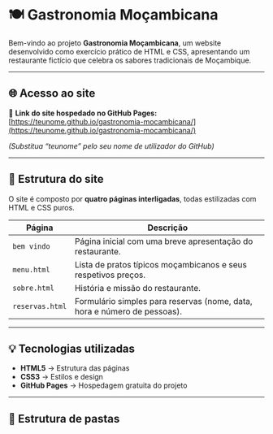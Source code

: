 # 🍽️ Gastronomia Moçambicana

Bem-vindo ao projeto **Gastronomia Moçambicana**, um website desenvolvido como exercício prático de HTML e CSS, apresentando um restaurante fictício que celebra os sabores tradicionais de Moçambique.

---

## 🌐 Acesso ao site

🔗 **Link do site hospedado no GitHub Pages:**  
[https://teunome.github.io/gastronomia-mocambicana/](https://teunome.github.io/gastronomia-mocambicana/)

*(Substitua “teunome” pelo seu nome de utilizador do GitHub)*

---

## 📄 Estrutura do site

O site é composto por **quatro páginas interligadas**, todas estilizadas com HTML e CSS puros.

| Página | Descrição |
|--------|------------|
| `bem vindo` | Página inicial com uma breve apresentação do restaurante. |
| `menu.html` | Lista de pratos típicos moçambicanos e seus respetivos preços. |
| `sobre.html` | História e missão do restaurante. |
| `reservas.html` | Formulário simples para reservas (nome, data, hora e número de pessoas). |

---

## 💡 Tecnologias utilizadas

- **HTML5** → Estrutura das páginas  
- **CSS3** → Estilos e design  
- **GitHub Pages** → Hospedagem gratuita do projeto  

---

## 📁 Estrutura de pastas

